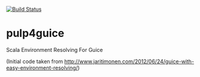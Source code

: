 [![Build Status](https://travis-ci.org/abetterway2feel/pulp4guice.svg?branch=master)](https://travis-ci.org/Yalday/YaldaySQLMerchant)


# pulp4guice
Scala Environment Resolving For Guice

(Initial code taken from 
http://www.jaritimonen.com/2012/06/24/guice-with-easy-environment-resolving/)
